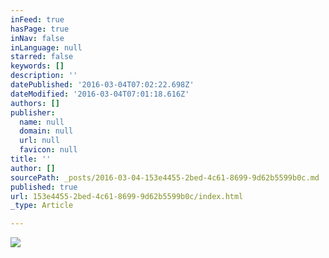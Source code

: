 ```yaml
---
inFeed: true
hasPage: true
inNav: false
inLanguage: null
starred: false
keywords: []
description: ''
datePublished: '2016-03-04T07:02:22.698Z'
dateModified: '2016-03-04T07:01:18.616Z'
authors: []
publisher:
  name: null
  domain: null
  url: null
  favicon: null
title: ''
author: []
sourcePath: _posts/2016-03-04-153e4455-2bed-4c61-8699-9d62b5599b0c.md
published: true
url: 153e4455-2bed-4c61-8699-9d62b5599b0c/index.html
_type: Article

---
```

![](https://the-grid-user-content.s3-us-west-2.amazonaws.com/48039423-9d14-4fda-8f3a-4a14076d118c.jpg)